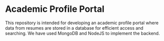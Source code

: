 # Academic Profile Portal

This repository is intended for developing an academic profile portal where data from resumes are stored in a database for efficient access and searching. We have used MongoDB and NodeJS to implement the backend.
